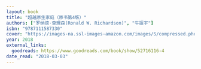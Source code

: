 ```yaml
---
layout: book
title: "超越原生家庭（原书第4版）"
authors: ["罗纳德·查理森(Ronald W. Richardson)", "牛振宇"]
isbn: "9787111587330"
cover: "https://images-na.ssl-images-amazon.com/images/S/compressed.photo.goodreads.com/books/1585230356i/52716116.jpg"
year: 2018
external_links:
  goodreads: https://www.goodreads.com/book/show/52716116-4
date_read: "2018-03-03"
---
```

